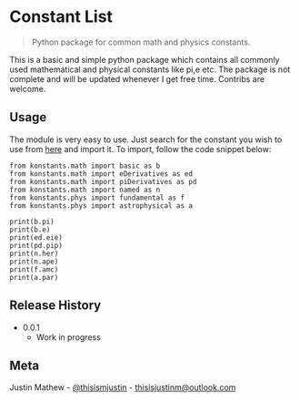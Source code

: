 # Constant List
>Python package for common math and physics constants.


This is a basic and simple python package which contains all commonly used mathematical and physical constants like pi,e etc. The package is not complete and will be updated whenever I get free time. Contribs are welcome.


## Usage

The module is very easy to use. Just search for the constant you wish to use from [here](https://raw.githubusercontent.com/thisisjustinm/constant-list/master/list.txt) and import it. To import, follow the code snippet below:

```
from konstants.math import basic as b
from konstants.math import eDerivatives as ed
from konstants.math import piDerivatives as pd
from konstants.math import named as n
from konstants.phys import fundamental as f
from konstants.phys import astrophysical as a

print(b.pi)
print(b.e)
print(ed.eie)
print(pd.pip)
print(n.her)
print(n.ape)
print(f.amc)
print(a.par)
```

## Release History

* 0.0.1
	* Work in progress

##  Meta

Justin Mathew - [@thisismjustin](https://twitter.com/thisismjustin) - thisisjustinm@outlook.com

